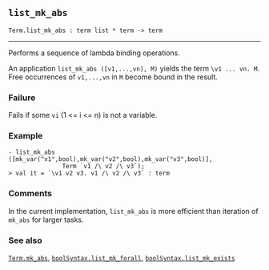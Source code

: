 ## `list_mk_abs`

``` hol4
Term.list_mk_abs : term list * term -> term
```

------------------------------------------------------------------------

Performs a sequence of lambda binding operations.

An application `list_mk_abs ([v1,...,vn], M)` yields the term
`\v1 ... vn. M`. Free occurrences of `v1,...,vn` in `M` become bound in
the result.

### Failure

Fails if some `vi` (1 \<= i \<= n) is not a variable.

### Example

``` hol4
- list_mk_abs ([mk_var("v1",bool),mk_var("v2",bool),mk_var("v3",bool)],
               Term `v1 /\ v2 /\ v3`);
> val it = `\v1 v2 v3. v1 /\ v2 /\ v3` : term
```

### Comments

In the current implementation, `list_mk_abs` is more efficient than
iteration of `mk_abs` for larger tasks.

### See also

[`Term.mk_abs`](#Term.mk_abs),
[`boolSyntax.list_mk_forall`](#boolSyntax.list_mk_forall),
[`boolSyntax.list_mk_exists`](#boolSyntax.list_mk_exists)
